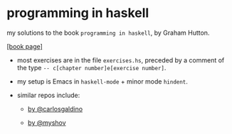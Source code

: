 # programming in haskell

my solutions to the book `programming in haskell`, by Graham Hutton.

[[book page]](http://www.cs.nott.ac.uk/~pszgmh/pih.html)

- most exercises are in the file `exercises.hs`, preceded by a comment
of the type `-- c[chapter number]e[exercise number]`.

- my setup is Emacs in `haskell-mode` + minor mode `hindent`.

- similar repos include:

    - [by @carlosgaldino](https://github.com/carlosgaldino/programming-in-haskell)
    
    - [by @myshov](https://github.com/myshov/programming_in_haskell)
